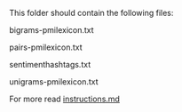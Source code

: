 This folder should contain the following files:

bigrams-pmilexicon.txt

pairs-pmilexicon.txt

sentimenthashtags.txt

unigrams-pmilexicon.txt


For more read [instructions.md](../../../instructions.md)
